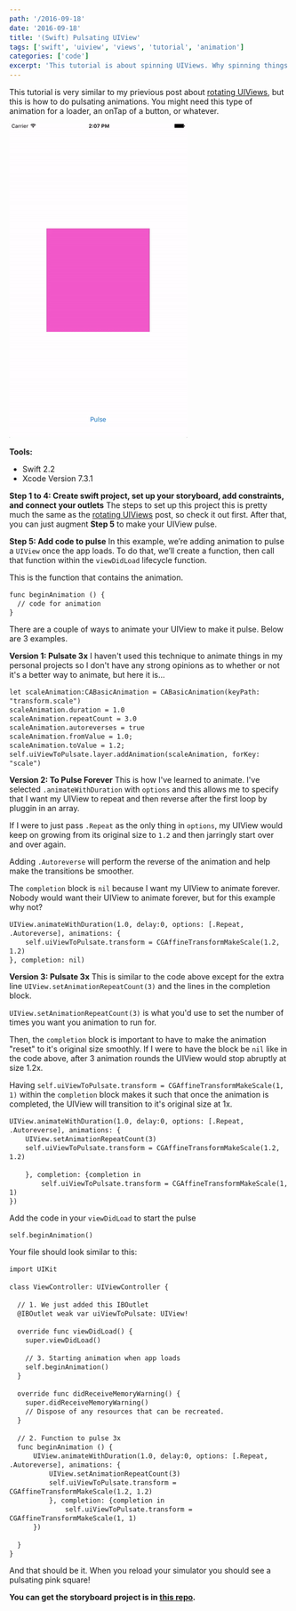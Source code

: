 ```yaml
---
path: '/2016-09-18'
date: '2016-09-18'
title: '(Swift) Pulsating UIView'
tags: ['swift', 'uiview', 'views', 'tutorial', 'animation']
categories: ['code']
excerpt: 'This tutorial is about spinning UIViews. Why spinning things you might ask?'
---
```


This tutorial is very similar to my prievious post about [rotating UIViews](http://seimith.github.io/swift/uiview/views/tutorial/animation/2016/08/28/Swift-Rotating-UIView.html "Post on rotating UIViews"), but this is how to do pulsating animations. You might need this type of animation for a loader, an onTap of a button, or whatever.

![alt text](https://raw.githubusercontent.com/seimith/seimith.github.io/master/_assets/2016-09-18-assets/pulsatingUIView.gif "Rotating UIViews")

**Tools:**

- Swift 2.2
- Xcode Version 7.3.1

**Step 1 to 4: Create swift project, set up your storyboard, add constraints, and connect your outlets**
The steps to set up this project this is pretty much the same as the [rotating UIViews](http://seimith.github.io/swift/uiview/views/tutorial/animation/2016/08/28/Swift-Rotating-UIView.html "Post on rotating UIViews") post, so check it out first. After that, you can just augment **Step 5** to make your UIView pulse.

**Step 5: Add code to pulse**
In this example, we’re adding animation to pulse a `UIView` once the app loads. To do that, we’ll create a function, then call that function within the `viewDidLoad` lifecycle function.

This is the function that contains the animation.

```swift{numberLines: true}
func beginAnimation () {
  // code for animation
}
```

There are a couple of ways to animate your UIView to make it pulse. Below are 3 examples.

**Version 1: Pulsate 3x**
I haven't used this technique to animate things in my personal projects so I don't have any strong opinions as to whether or not it's a better way to animate, but here it is...

```swift{numberLines: true}
let scaleAnimation:CABasicAnimation = CABasicAnimation(keyPath: "transform.scale")
scaleAnimation.duration = 1.0
scaleAnimation.repeatCount = 3.0
scaleAnimation.autoreverses = true
scaleAnimation.fromValue = 1.0;
scaleAnimation.toValue = 1.2;
self.uiViewToPulsate.layer.addAnimation(scaleAnimation, forKey: "scale")
```

**Version 2: To Pulse Forever**
This is how I've learned to animate. I've selected `.animateWithDuration` with `options` and this allows me to specify that I want my UIView to repeat and then reverse after the first loop by pluggin in an array.

If I were to just pass `.Repeat` as the only thing in `options`, my UIView would keep on growing from its original size to `1.2` and then jarringly start over and over again.

Adding `.Autoreverse` will perform the reverse of the animation and help make the transitions be smoother.

The `completion` block is `nil` because I want my UIView to animate forever. Nobody would want their UIView to animate forever, but for this example why not?

```swift{numberLines: true}
UIView.animateWithDuration(1.0, delay:0, options: [.Repeat, .Autoreverse], animations: {
    self.uiViewToPulsate.transform = CGAffineTransformMakeScale(1.2, 1.2)
}, completion: nil)
```

**Version 3: Pulsate 3x**
This is similar to the code above except for the extra line `UIView.setAnimationRepeatCount(3)` and the lines in the completion block.

`UIView.setAnimationRepeatCount(3)` is what you'd use to set the number of times you want you animation to run for.

Then, the `completion` block is important to have to make the animation "reset" to it's original size smoothly. If I were to have the block be `nil` like in the code above, after 3 animation rounds the UIView would stop abruptly at size 1.2x.

Having `self.uiViewToPulsate.transform = CGAffineTransformMakeScale(1, 1)` within the `completion` block makes it such that once the animation is completed, the UIView will transition to it's original size at 1x.

```swift{numberLines: true}
UIView.animateWithDuration(1.0, delay:0, options: [.Repeat, .Autoreverse], animations: {
    UIView.setAnimationRepeatCount(3)
    self.uiViewToPulsate.transform = CGAffineTransformMakeScale(1.2, 1.2)

    }, completion: {completion in
        self.uiViewToPulsate.transform = CGAffineTransformMakeScale(1, 1)
})
```

Add the code in your `viewDidLoad` to start the pulse

```swift{numberLines: true}
self.beginAnimation()
```

Your file should look similar to this:

```swift{numberLines: true}
import UIKit

class ViewController: UIViewController {

  // 1. We just added this IBOutlet
  @IBOutlet weak var uiViewToPulsate: UIView!

  override func viewDidLoad() {
    super.viewDidLoad()

    // 3. Starting animation when app loads
    self.beginAnimation()
  }

  override func didReceiveMemoryWarning() {
    super.didReceiveMemoryWarning()
    // Dispose of any resources that can be recreated.
  }

  // 2. Function to pulse 3x
  func beginAnimation () {
      UIView.animateWithDuration(1.0, delay:0, options: [.Repeat, .Autoreverse], animations: {
          UIView.setAnimationRepeatCount(3)
          self.uiViewToPulsate.transform = CGAffineTransformMakeScale(1.2, 1.2)
          }, completion: {completion in
              self.uiViewToPulsate.transform = CGAffineTransformMakeScale(1, 1)
      })

  }
}
```

And that should be it. When you reload your simulator you should see a pulsating pink square!

**You can get the storyboard project is in [this repo][link].**

[link]: https://github.com/seimith/SwiftPulsatingUIView
